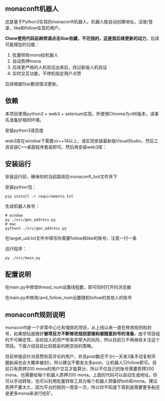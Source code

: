 ## monaconft机器人
这是基于Python3实现的monaconft机器人。机器人能自动创建地址，注册/登录，like和follow任意的用户。

**Clone使用代码前麻烦请点击Star收藏，不花钱的，这是我后续更新的动力**，后续可能增加的功能：
1. 批量转账mona给机器人
2. 自动质押mona
3. 后续更严格的人机验证出来后，绕过新版人机验证
4. 实时交互功能，不停机指定用户点赞

后续根据Star数视情况更新。

## 依赖
本项目使用python3 + web3 + selenium实现，所使用Chrome为v96版本，请事先准备好相同环境。

安装python3请百度

web3库在window下需要vc++14以上，请实现安装最新版VisualStudio，然后工具安装C++桌面程序套装即可。然后再安装web3库：

## 安装运行
安装运行前，确保你的当前路径在monaconft_bot文件夹下

安装python包：
```shell
pip install -r requirements.txt
```

生成机器人账号：
```shell
# window
py ./src/gen_address.py
# mac
python3 ./src/gen_address.py
```

在target_uid.txt文件中填写你需要follow和like的账号，注意一行一条


运行程序：
```
py ./src/main.py
```

## 配置说明
在main.py中修改thread_num设置线程数，即可同时打开的浏览器

在main.py中修改rand_follow_num设置随机follow的其他人的账号

## monaconft规则说明
monaconft是一个非常中心化和强势的项目，从上线以来一直在修改规则和封号，如果想玩就做好**被项目方不断修改规则耍猴和被随意封号的准备**。由于项目组的不可确定性，会给投入的资产带来非常大的风险，所以目前已不再继续关注这个项目。下面介绍目前比较稳妥的刷空投的策略。

目前举报会针对高赞和高评论的用户，并且post数还不少(一天发3条手动复制币圈新闻也会大概率被封)，所以建议不要发太多post，让机器人只follow即可。目前只有质押200 mona的用户交互才能算分，所以不仅自己的账号需要质押200 mona，也需要给每个机器人质押200 mona。上面的代码可以自动生成地址，你可以手动转账，也可以利用批量转账工具为每个机器人预备好bnb和mona。建议质押不要太久，因为平台的规则一周变一次，所以你不知道下周到底需要更多船还是更多mona来进行挖矿。

